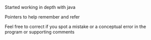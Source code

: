 Started working in depth with java

Pointers to help remember and refer

Feel free to correct if you spot a mistake or a conceptual error in the program or supporting comments
